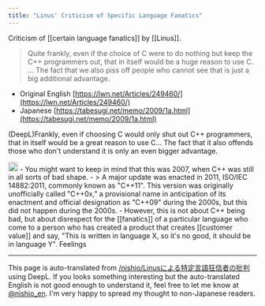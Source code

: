 ```yaml
---
title: "Linus' Criticism of Specific Language Fanatics"
---
```


Criticism of [[certain language fanatics]] by [[Linus]].
> Quite frankly, even if the choice of C were to do nothing but keep the C++ programmers out, that in itself would be a huge reason to use C.
>  ...
>  The fact that we also piss off people who cannot see that is just a big additional advantage.
- Original English [https://lwn.net/Articles/249460/](https://lwn.net/Articles/249460/)
- Japanese [https://tabesugi.net/memo/2009/1a.html](https://tabesugi.net/memo/2009/1a.html)

(DeepL)Frankly, even if choosing C would only shut out C++ programmers, that in itself would be a great reason to use C... The fact that it also offends those who don't understand it is only an even bigger advantage.

<img src='https://scrapbox.io/api/pages/nishio-en/nishio/icon' alt='nishio.icon' height="19.5"/>
- You might want to keep in mind that this was 2007, when C++ was still in all sorts of bad shape.
    - > A major update was enacted in 2011, ISO/IEC 14882:2011, commonly known as "C++11". This version was originally unofficially called "C++0x," a provisional name in anticipation of its enactment and official designation as "C++09" during the 2000s, but this did not happen during the 2000s.
- However, this is not about C++ being bad, but about disrespect for the [[fanatics]] of a particular language who come to a person who has created a product that creates [[customer value]] and say, "This is written in language X, so it's no good, it should be in language Y". Feelings


---
This page is auto-translated from [/nishio/Linusによる特定言語狂信者の批判](https://scrapbox.io/nishio/Linusによる特定言語狂信者の批判) using DeepL. If you looks something interesting but the auto-translated English is not good enough to understand it, feel free to let me know at [@nishio_en](https://twitter.com/nishio_en). I'm very happy to spread my thought to non-Japanese readers.